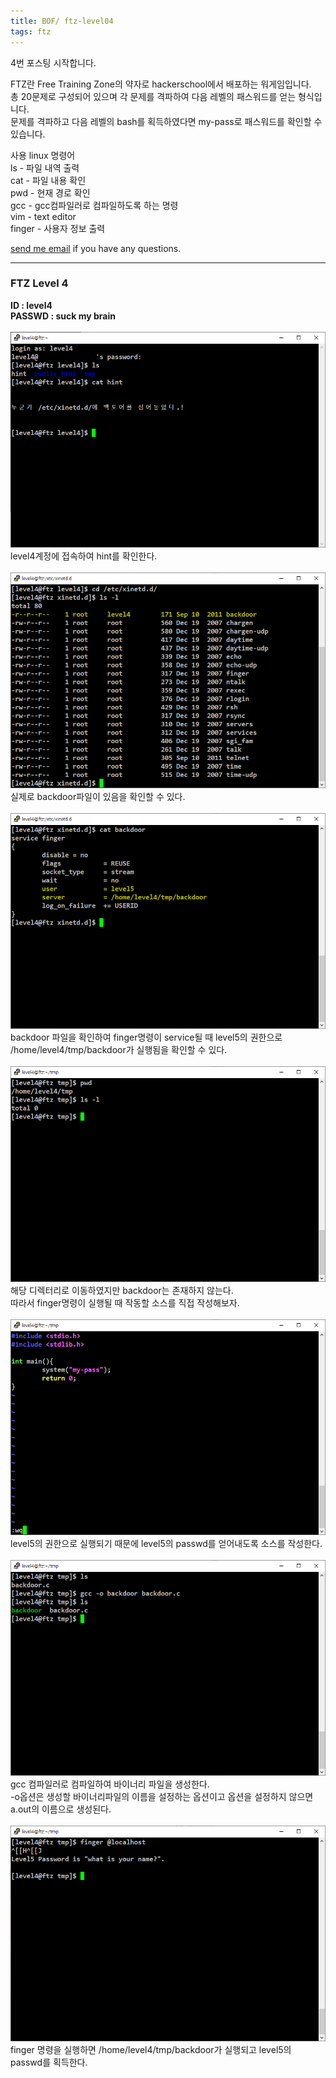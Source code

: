 ```yaml
---
title: BOF/ ftz-level04
tags: ftz
---
```


4번 포스팅 시작합니다.

FTZ란 Free Training Zone의 약자로 hackerschool에서 배포하는 워게임입니다.  
총 20문제로 구성되어 있으며 각 문제를 격파하여 다음 레벨의 패스워드를 얻는 형식입니다.  
문제를 격파하고 다음 레벨의 bash를 획득하였다면 my-pass로 패스워드를 확인할 수 있습니다.  

사용 linux 명령어  
ls - 파일 내역 출력  
cat - 파일 내용 확인  
pwd - 현재 경로 확인  
gcc - gcc컴파일러로 컴파일하도록 하는 명령  
vim - text editor  
finger - 사용자 정보 출력  

 [send me email](mailto:jewel7492@gmail.com) if you have any questions.

<!--more-->

---
### FTZ Level 4
**ID : level4**  
**PASSWD : suck my brain**         
<br />
![그림1](/assets/ftz/level4/1.PNG)  
level4계정에 접속하여 hint를 확인한다.  
<br />
![그림2](/assets/ftz/level4/2.PNG)  
실제로 backdoor파일이 있음을 확인할 수 있다.  
<br />
![그림3](/assets/ftz/level4/3.PNG)  
backdoor 파일을 확인하여 finger명령이 service될 때 level5의 권한으로 /home/level4/tmp/backdoor가 실행됨을 확인할 수 있다.  
<br />
![그림4](/assets/ftz/level4/4.PNG)  
해당 디렉터리로 이동하였지만 backdoor는 존재하지 않는다.  
따라서 finger명령이 실행될 때 작동할 소스를 직접 작성해보자.  
<br />
![그림4](/assets/ftz/level4/5.PNG)  
level5의 권한으로 실행되기 때문에 level5의 passwd를 얻어내도록 소스를 작성한다.  
<br />
![그림5](/assets/ftz/level4/6.PNG)  
gcc 컴파일러로 컴파일하여 바이너리 파일을 생성한다.  
-o옵션은 생성할 바이너리파일의 이름을 설정하는 옵션이고 옵션을 설정하지 않으면 a.out의 이름으로 생성된다.  
<br />
![그림6](/assets/ftz/level4/7.PNG)  
finger 명령을 실행하면 /home/level4/tmp/backdoor가 실행되고 level5의  passwd를 획득한다.  
